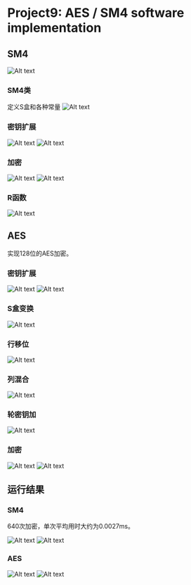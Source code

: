 # Project9: AES / SM4 software implementation

## SM4

![Alt text](1.jpg)

### SM4类

定义S盒和各种常量
![Alt text](2.png)

### 密钥扩展

![Alt text](8.png)
![Alt text](3.png)

### 加密

![Alt text](9.png)
![Alt text](4.png)

### R函数

![Alt text](5.png)

## AES

实现128位的AES加密。

### 密钥扩展

![Alt text](10.png)
![Alt text](11.png)

### S盒变换

![Alt text](12.png)

### 行移位

![Alt text](13.png)

### 列混合

![Alt text](14.png)

### 轮密钥加

![Alt text](15.png)

### 加密

![Alt text](16.png)
![Alt text](17.png)

## 运行结果

### SM4

640次加密，单次平均用时大约为0.0027ms。

![Alt text](6.png)
![Alt text](7.png)

### AES

![Alt text](18.png)
![Alt text](19.png)
